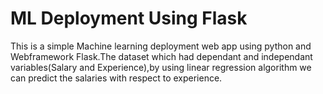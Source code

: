 # ML Deployment Using Flask
This is a simple Machine learning deployment web app using python and Webframework Flask.The dataset which had dependant and independant variables(Salary and Experience),by using linear regression algorithm we can predict the salaries with respect to experience.
